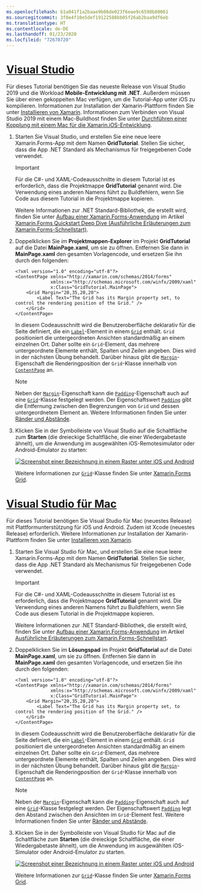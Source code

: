 ```yaml
---
ms.openlocfilehash: b1a041f1a2baae9b06de023f6eae9c6598b80061
ms.sourcegitcommit: 3f0e4f10e5def19122588bb05f26ab2baa9df6eb
ms.translationtype: HT
ms.contentlocale: de-DE
ms.lasthandoff: 01/23/2020
ms.locfileid: "72678720"
---
```

# <a name="visual-studiotabvswin"></a>[Visual Studio](#tab/vswin)

Für dieses Tutorial benötigen Sie das neueste Release von Visual Studio 2019 und die Workload **Mobile-Entwicklung mit .NET**. Außerdem müssen Sie über einen gekoppelten Mac verfügen, um die Tutorial-App unter iOS zu kompilieren. Informationen zur Installation der Xamarin-Plattform finden Sie unter [Installieren von Xamarin](~/get-started/installation/index.md). Informationen zum Verbinden von Visual Studio 2019 mit einem Mac-Buildhost finden Sie unter [Durchführen einer Kopplung mit einem Mac für die Xamarin.iOS-Entwicklung](~/ios/get-started/installation/windows/connecting-to-mac/index.md).

1. Starten Sie Visual Studio, und erstellen Sie eine neue leere Xamarin.Forms-App mit dem Namen **GridTutorial**. Stellen Sie sicher, dass die App .NET Standard als Mechanismus für freigegebenen Code verwendet.

    > [!IMPORTANT]
    > Für die C#- und XAML-Codeausschnitte in diesem Tutorial ist es erforderlich, dass die Projektmappe **GridTutorial** genannt wird. Die Verwendung eines anderen Namens führt zu Buildfehlern, wenn Sie Code aus diesem Tutorial in die Projektmappe kopieren.

    Weitere Informationen zur .NET Standard-Bibliothek, die erstellt wird, finden Sie unter [Aufbau einer Xamarin.Forms-Anwendung](~/get-started/first-app/index.md) im Artikel [Xamarin.Forms Quickstart Deep Dive (Ausführliche Erläuterungen zum Xamarin.Forms-Schnellstart)](~/get-started/first-app/index.md).

1. Doppelklicken Sie im **Projektmappen-Explorer** im Projekt **GridTutorial** auf die Datei **MainPage.xaml**, um sie zu öffnen. Entfernen Sie dann in **MainPage.xaml** den gesamten Vorlagencode, und ersetzen Sie ihn durch den folgenden:

    ```xaml
    <?xml version="1.0" encoding="utf-8"?>
    <ContentPage xmlns="http://xamarin.com/schemas/2014/forms"
                 xmlns:x="http://schemas.microsoft.com/winfx/2009/xaml"
                 x:Class="GridTutorial.MainPage">
        <Grid Margin="20,35,20,20">
            <Label Text="The Grid has its Margin property set, to control the rendering position of the Grid." />
        </Grid>
    </ContentPage>
    ```

    In diesem Codeausschnitt wird die Benutzeroberfläche deklarativ für die Seite definiert, die ein [`Label`](xref:Xamarin.Forms.Label)-Element in einem [`Grid`](xref:Xamarin.Forms.Grid) enthält. `Grid` positioniert die untergeordneten Ansichten standardmäßig an einem einzelnen Ort. Daher sollte ein `Grid`-Element, das mehrere untergeordnete Elemente enthält, Spalten und Zeilen angeben. Dies wird in der nächsten Übung behandelt. Darüber hinaus gibt die [`Margin`](xref:Xamarin.Forms.View.Margin)-Eigenschaft die Renderingposition der `Grid`-Klasse innerhalb von [`ContentPage`](xref:Xamarin.Forms.ContentPage) an.

    > [!NOTE]
    > Neben der [`Margin`](xref:Xamarin.Forms.View.Margin)-Eigenschaft kann die [`Padding`](xref:Xamarin.Forms.Layout.Padding)-Eigenschaft auch auf eine [`Grid`](xref:Xamarin.Forms.Grid)-Klasse festgelegt werden. Der Eigenschaftswert [`Padding`](xref:Xamarin.Forms.Layout.Padding) gibt die Entfernung zwischen den Begrenzungen von `Grid` und dessen untergeordnetem Element an. Weitere Informationen finden Sie unter [Ränder und Abstände](~/xamarin-forms/user-interface/layouts/margin-and-padding.md).

1. Klicken Sie in der Symbolleiste von Visual Studio auf die Schaltfläche zum **Starten** (die dreieckige Schaltfläche, die einer Wiedergabetaste ähnelt), um die Anwendung im ausgewählten iOS-Remotesimulator oder Android-Emulator zu starten:

    [![Screenshot einer Bezeichnung in einem Raster unter iOS und Android](../images/create-grid.png "Raster mit einer Bezeichnung")](../images/create-grid-large.png#lightbox "Raster mit einer Bezeichnung")

    Weitere Informationen zur [`Grid`](xref:Xamarin.Forms.Grid)-Klasse finden Sie unter [Xamarin.Forms Grid](~/xamarin-forms/user-interface/layouts/grid.md).

# <a name="visual-studio-for-mactabvsmac"></a>[Visual Studio für Mac](#tab/vsmac)

Für dieses Tutorial benötigen Sie Visual Studio für Mac (neuestes Release) mit Plattformunterstützung für iOS und Android. Zudem ist Xcode (neuestes Release) erforderlich. Weitere Informationen zur Installation der Xamarin-Plattform finden Sie unter [Installieren von Xamarin](~/get-started/installation/index.md).

1. Starten Sie Visual Studio für Mac, und erstellen Sie eine neue leere Xamarin.Forms-App mit dem Namen **GridTutorial**. Stellen Sie sicher, dass die App .NET Standard als Mechanismus für freigegebenen Code verwendet.

    > [!IMPORTANT]
    > Für die C#- und XAML-Codeausschnitte in diesem Tutorial ist es erforderlich, dass die Projektmappe **GridTutorial** genannt wird. Die Verwendung eines anderen Namens führt zu Buildfehlern, wenn Sie Code aus diesem Tutorial in die Projektmappe kopieren.

    Weitere Informationen zur .NET Standard-Bibliothek, die erstellt wird, finden Sie unter [Aufbau einer Xamarin.Forms-Anwendung](~/get-started/first-app/index.md) im Artikel [Ausführliche Erläuterungen zum Xamarin.Forms-Schnellstart](~/get-started/first-app/index.md).

1. Doppelklicken Sie im **Lösungspad** im Projekt **GridTutorial** auf die Datei **MainPage.xaml**, um sie zu öffnen. Entfernen Sie dann in **MainPage.xaml** den gesamten Vorlagencode, und ersetzen Sie ihn durch den folgenden:

    ```xaml
    <?xml version="1.0" encoding="utf-8"?>
    <ContentPage xmlns="http://xamarin.com/schemas/2014/forms"
                 xmlns:x="http://schemas.microsoft.com/winfx/2009/xaml"
                 x:Class="GridTutorial.MainPage">
        <Grid Margin="20,35,20,20">
            <Label Text="The Grid has its Margin property set, to control the rendering position of the Grid." />
        </Grid>
    </ContentPage>
    ```

    In diesem Codeausschnitt wird die Benutzeroberfläche deklarativ für die Seite definiert, die ein [`Label`](xref:Xamarin.Forms.Label)-Element in einem [`Grid`](xref:Xamarin.Forms.Grid) enthält. `Grid` positioniert die untergeordneten Ansichten standardmäßig an einem einzelnen Ort. Daher sollte ein `Grid`-Element, das mehrere untergeordnete Elemente enthält, Spalten und Zeilen angeben. Dies wird in der nächsten Übung behandelt. Darüber hinaus gibt die [`Margin`](xref:Xamarin.Forms.View.Margin)-Eigenschaft die Renderingposition der `Grid`-Klasse innerhalb von [`ContentPage`](xref:Xamarin.Forms.ContentPage) an.

    > [!NOTE]
    > Neben der [`Margin`](xref:Xamarin.Forms.View.Margin)-Eigenschaft kann die [`Padding`](xref:Xamarin.Forms.Layout.Padding)-Eigenschaft auch auf eine [`Grid`](xref:Xamarin.Forms.Grid)-Klasse festgelegt werden. Der Eigenschaftswert [`Padding`](xref:Xamarin.Forms.Layout.Padding) legt den Abstand zwischen den Ansichten im `Grid`-Element fest. Weitere Informationen finden Sie unter [Ränder und Abstände](~/xamarin-forms/user-interface/layouts/margin-and-padding.md).

1. Klicken Sie in der Symbolleiste von Visual Studio für Mac auf die Schaltfläche zum **Starten** (die dreieckige Schaltfläche, die einer Wiedergabetaste ähnelt), um die Anwendung im ausgewählten iOS-Simulator oder Android-Emulator zu starten.

    [![Screenshot einer Bezeichnung in einem Raster unter iOS und Android](../images/create-grid.png "Raster mit einer Bezeichnung")](../images/create-grid-large.png#lightbox "Raster mit einer Bezeichnung")

    Weitere Informationen zur [`Grid`](xref:Xamarin.Forms.Grid)-Klasse finden Sie unter [Xamarin.Forms Grid](~/xamarin-forms/user-interface/layouts/grid.md).

